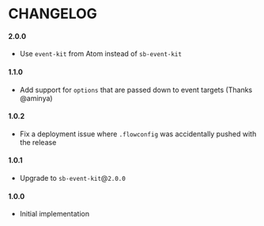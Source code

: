 # CHANGELOG

#### 2.0.0

- Use `event-kit` from Atom instead of `sb-event-kit`

#### 1.1.0

- Add support for `options` that are passed down to event targets (Thanks @aminya)

#### 1.0.2

- Fix a deployment issue where `.flowconfig` was accidentally pushed with the release

#### 1.0.1

- Upgrade to `sb-event-kit`@`2.0.0`

#### 1.0.0

- Initial implementation
